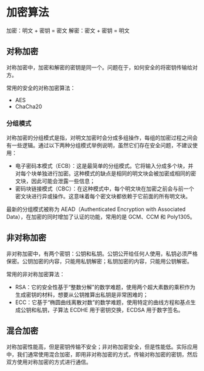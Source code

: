 # 加密算法

加密：明文 + 密钥 = 密文
解密：密文 + 密钥 = 明文

## 对称加密

对称加密中，加密和解密的密钥是同一个。问题在于，如何安全的将密钥传输给对方。

常用的安全的对称加密算法：
- AES
- ChaCha20

### 分组模式

对称加密的分组模式是指，对明文加密时会分成多组操作，每组的加密过程之间会有一些逻辑。通过以下两种分组模式举例说明，虽然它们存在安全问题，不建议使用：
- 电子密码本模式（ECB）：这是最简单的分组模式。它将输入分成多个块，并对每个块单独进行加密。这种模式的缺点是相同的明文块会被加密成相同的密文块，因此可能会泄露一些信息；
- 密码块链接模式（CBC）：在这种模式中，每个明文块在加密之前会与前一个密文块进行异或操作。这意味着每个密文块都依赖于它前面的所有明文块。

最新的分组模式被称为 AEAD（Authenticated Encryption with Associated Data），在加密的同时增加了认证的功能，常用的是 GCM、CCM 和 Poly1305。

## 非对称加密

非对称加密中，有两个密钥：公钥和私钥。公钥公开给任何人使用，私钥必须严格保密。公钥加密的内容，只能用私钥解密；私钥加密的内容，只能用公钥解密。

常用的非对称加密算法：
- RSA：它的安全性基于“整数分解”的数学难题，使用两个超大素数的乘积作为生成密钥的材料，想要从公钥推算出私钥是非常困难的；
- ECC：它基于“椭圆曲线离散对数”的数学难题，使用特定的曲线方程和基点生成公钥和私钥，子算法 ECDHE 用于密钥交换，ECDSA 用于数字签名。

## 混合加密

对称加密性能高，但是密钥传输不安全；非对称加密安全，但是性能低。实际应用中，我们通常使用混合加密，即用非对称加密的方式，传输对称加密的密钥，然后双方使用对称加密的方式进行通信。